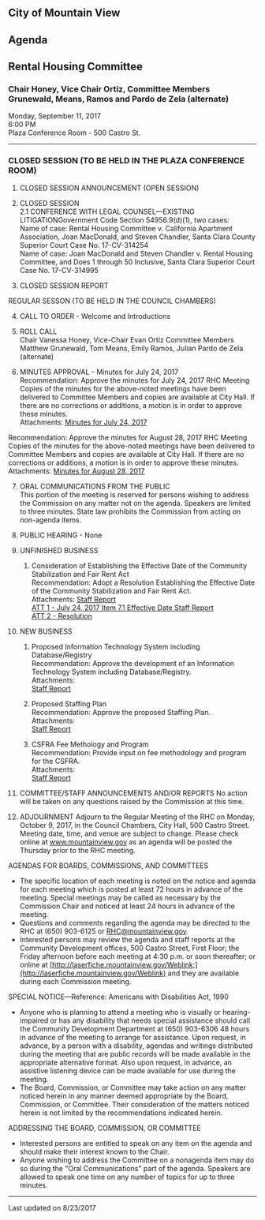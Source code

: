 ## City of Mountain View
## Agenda
## Rental Housing Committee

### Chair Honey, Vice Chair Ortiz, Committee Members Grunewald, Means, Ramos and Pardo de Zela (alternate)

Monday, September 11, 2017  
6:00 PM  
Plaza Conference Room - 500 Castro St.  

***

### CLOSED SESSION (TO BE HELD IN THE PLAZA CONFERENCE ROOM)

1. CLOSED SESSION ANNOUNCEMENT (OPEN SESSION)

2. CLOSED SESSION  
  2.1  CONFERENCE WITH LEGAL COUNSEL—EXISTING LITIGATIONGovernment Code Section 54956.9(d)(1), two cases:  
  Name of case: Rental Housing Committee v. California Apartment Association, Joan MacDonald, and Steven Chandler, Santa Clara County Superior Court Case No. 17-CV-314254  
  Name of case: Joan MacDonald and Steven Chandler v. Rental Housing Committee, and Does 1 through 50 Inclusive, Santa Clara Superior Court Case No. 17-CV-314995  

3. CLOSED SESSION REPORT  

REGULAR SESSON (TO BE HELD IN THE COUNCIL CHAMBERS)  

4. CALL TO ORDER - Welcome and Introductions  

5.  ROLL CALL  
Chair Vanessa Honey, Vice-Chair Evan Ortiz Committee Members Matthew Grunewald, Tom Means, Emily Ramos, Julian Pardo de Zela (alternate)  

6. MINUTES APPROVAL - Minutes for July 24, 2017  
Recommendation: Approve the minutes for July 24, 2017 RHC Meeting  
Copies of the minutes for the above-noted meetings have been delivered to Committee Members and copies are available at City Hall.  If there are no corrections or additions, a motion is in order to approve these minutes.  
Attachments: [Minutes for July 24, 2017](../minutes/07242017)  

Recommendation: Approve the minutes for August 28, 2017 RHC Meeting  
Copies of the minutes for the above-noted meetings have been delivered to Committee Members and copies are available at City Hall.  If there are no corrections or additions, a motion is in order to approve these minutes.  
Attachments: [Minutes for August 28, 2017](../minutes/08282017)  

7. ORAL COMMUNICATIONS FROM THE PUBLIC  
This portion of the meeting is reserved for persons wishing to address the Commission on any matter not on the agenda.  Speakers are limited to three minutes.  State law prohibits the Commission from acting on non-agenda items.

8. PUBLIC HEARING - None

9. UNFINISHED BUSINESS  
    1. Consideration of Establishing the Effective Date of the Community Stabilization and Fair Rent Act  
	Recommendation: Adopt a Resolution Establishing the Effective Date of the Community Stabilization and Fair Rent Act.  
	Attachments: [Staff Report](../memo/020)  
	[ATT 1 - July 24, 2017 Item 7.1 Effective Date Staff Report](../memo/017)  
	[ATT 2 - Resolution](../att/038)  
	
10.  NEW BUSINESS  
      1. Proposed Information Technology System including Database/Registry  
	  Recommendation: Approve the development of an Information Technology System including Database/Registry.  
	  Attachments:  
	  [Staff Report](../memo/021)   

      2. Proposed Staffing Plan  
	  Recommendation: Approve the proposed Staffing Plan.    
	  Attachments:  
	  [Staff Report](../memo/022)   

      3. CSFRA Fee Methology and Program  
	  Recommendation: Provide input on fee methodology and program for the CSFRA.    
	  Attachments:  
	  [Staff Report](../memo/023)   

11. COMMITTEE/STAFF ANNOUNCEMENTS AND/OR REPORTS
No action will be taken on any questions raised by the Commission at this time.  

12. ADJOURNMENT
Adjourn to the Regular Meeting of the RHC on Monday, October 9, 2017, in the Council Chambers, City Hall, 500 Castro Street.  Meeting date, time, and venue are subject to change. Please check online at www.mountainview.gov as an agenda will be posted the Thursday prior to the RHC meeting.

AGENDAS FOR BOARDS, COMMISSIONS, AND COMMITTEES
- The  specific  location  of  each  meeting  is  noted  on  the  notice  and  agenda  for  each  meeting  which  is  posted  at  least  72 hours in  advance  of  the  meeting.    Special  meetings  may  be  called  as  necessary  by  the  Commission  Chair  and  noticed  at  least  24 hours in advance of the meeting.
- Questions and comments regarding the agenda may be directed to the RHC at (650) 903-6125 or RHC@mountainview.gov. 
- Interested   persons   may   review   the   agenda   and   staff   reports   at   the   Community   Development   offices,   500 Castro   Street, First Floor; the Friday afternoon before each meeting at 4:30 p.m. or soon thereafter; or online at [http://laserfiche.mountainview.gov/Weblink;](http://laserfiche.mountainview.gov/Weblink) and they are available during each Commission meeting.

SPECIAL NOTICE—Reference:  Americans with Disabilities Act, 1990
- Anyone   who   is   planning   to   attend   a   meeting   who   is   visually   or   hearing-impaired   or   has   any   disability   that   needs   special assistance   should   call   the   Community   Development   Department   at   (650)   903-6306 48 hours   in   advance   of   the   meeting   to arrange  for  assistance.    Upon  request,  in  advance,  by  a  person  with  a  disability,  agendas  and  writings  distributed  during  the meeting  that  are  public  records  will  be  made  available  in  the  appropriate  alternative  format.    Also  upon  request,  in  advance, an assistive listening device can be made available for use during the meeting.
- The   Board,   Commission,   or   Committee   may   take   action   on   any   matter   noticed   herein   in   any   manner   deemed   appropriate by   the   Board,   Commission,   or   Committee.      Their   consideration   of   the   matters   noticed   herein   is   not   limited   by   the recommendations indicated herein.

ADDRESSING THE BOARD, COMMISSION, OR COMMITTEE
- Interested persons are entitled to speak on any item on the agenda and should make their interest known to the Chair.
-  Anyone  wishing  to  address  the  Committee  on  a  nonagenda  item  may  do  so  during  the  "Oral  Communications"  part  of  the agenda.  Speakers are allowed to speak one time on any number of topics for up to three minutes.

***
Last updated on 8/23/2017  